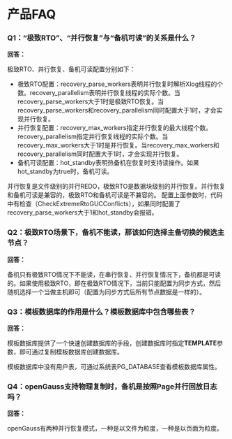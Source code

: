 # 产品FAQ<a name="ZH-CN_TOPIC_0000001150665011"></a>

### **Q1：“极致RTO”、“并行恢复”与“备机可读”的关系是什么？**

**回答：**

极致RTO、并行恢复、备机可读配置分别如下：

-   极致RTO配置：recovery\_parse\_workers表明并行恢复时解析Xlog线程的个数。recovery\_parallelism表明并行恢复线程的实际个数。当recovery\_parse\_workers大于1时是极致RTO恢复。当recovery\_parse\_workers和recovery\_parallelism同时配置大于1时，才会实现并行恢复。
-   并行恢复配置：recovery\_max\_workers指定并行恢复的最大线程个数。recovery\_parallelism指定并行恢复线程的实际个数。当recovery\_max\_workers大于1时是并行恢复。当recovery\_max\_workers和recovery\_parallelism同时配置大于1时，才会实现并行恢复。
-   备机可读配置：hot\_standby表明热备机在恢复时支持读操作。如果hot\_standby为true时，备机可读。

并行恢复是文件级别的并行REDO，极致RTO是数据块级别的并行恢复。并行恢复和备机可读是兼容的，极致RTO和备机可读是不兼容的。 配置上面参数时，代码中有检查（CheckExtremeRtoGUCConflicts），如果同时配置了recovery\_parse\_workers大于1和hot\_standby会报错。

### **Q2：极致RTO场景下，备机不能读，那该如何选择主备切换的候选主节点？**

**回答：**

备机只有极致RTO情况下不能读，在串行恢复、并行恢复情况下，备机都是可读的。如果使用极致RTO，即在极致RTO情况下，当前只能配置为同步方式，然后随机选择一个当做主机即可（配置为同步方式后所有节点数据是一样的）。

### **Q3：模板数据库的作用是什么？模板数据库中包含哪些表？**

**回答：**

模板数据库提供了一个快速创建数据库的手段，创建数据库时指定**TEMPLATE**参数，即可通过复制模板数据库创建数据库。

模板数据库中没有用户表，可通过系统表PG\_DATABASE查看模板数据库属性。

### **Q4：openGauss支持物理复制时，备机是按照Page并行回放日志吗？**

**回答：**

openGauss有两种并行恢复模式，一种是以文件为粒度，一种是以页面为粒度。
